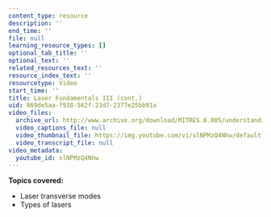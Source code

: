 ```yaml
---
content_type: resource
description: ''
end_time: ''
file: null
learning_resource_types: []
optional_tab_title: ''
optional_text: ''
related_resources_text: ''
resource_index_text: ''
resourcetype: Video
start_time: ''
title: Laser Fundamentals III (cont.)
uid: 869de5aa-f938-562f-23d7-2377e25bb91a
video_files:
  archive_url: http://www.archive.org/download/MITRES.6.005/understanding-4_300k.mp4
  video_captions_file: null
  video_thumbnail_file: https://img.youtube.com/vi/slNPMzQ4Nhw/default.jpg
  video_transcript_file: null
video_metadata:
  youtube_id: slNPMzQ4Nhw
---
```


**Topics covered:**

*   Laser transverse modes
*   Types of lasers